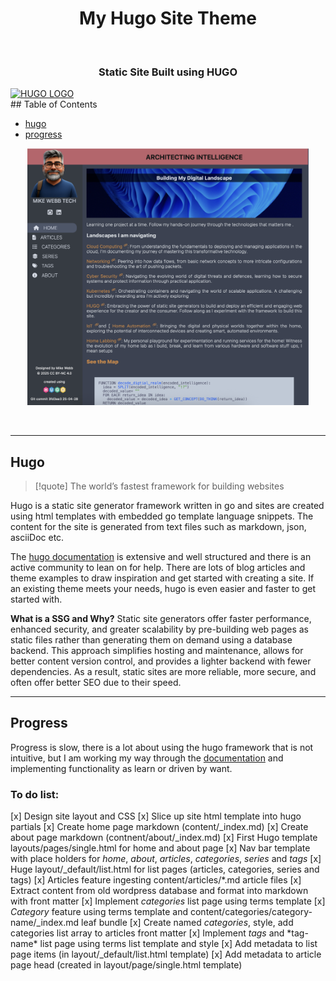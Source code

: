 <h1 align="center""> My Hugo Site Theme </h1>
<br>
<h3 align="center">Static Site Built using HUGO </h3>
<a href="https://gohugo.io">
  <img alt="HUGO LOGO" title="Hugo website" src="https://gohugo.io/images/hugo-logo-wide.svg" width="200">
</a>
<br>
## Table of Contents

- [hugo](#hugo)
- [progress](#progress)
<p align="center">
<img alt "theme look" src="./site_look.png" width="450">
</p>
<br>

---

## Hugo

> [!quote]
> The world’s fastest framework for building websites

Hugo is a static site generator framework written in go and sites are created using html templates with embedded go template language snippets. The content for the site is generated from text files such as markdown, json, asciiDoc etc.

The [hugo documentation](https://gohugo.io/documentation) is extensive and well structured and there is an active community to lean on for help. There are lots of blog articles and theme examples to draw inspiration and get started with creating a site. If an existing theme meets your needs, hugo is even easier and faster to get started with.

**What is a SSG and Why?**
Static site generators offer faster performance, enhanced security, and greater scalability by pre-building web pages as static files rather than generating them on demand using a database backend. This approach simplifies hosting and maintenance, allows for better content version control, and provides a lighter backend with fewer dependencies. As a result, static sites are more reliable, more secure, and often offer better SEO due to their speed.

---

## Progress

Progress is slow, there is a lot about using the hugo framework that is not intuitive, but I am working my way through the [documentation](https://gohugo.io/documentation/) and implementing functionality as learn or driven by want.

### To do list:

[x] Design site layout and CSS
[x] Slice up site html template into hugo partials
[x] Create home page markdown (content/\_index.md)
[x] Create about page markdown (contnent/about/\_index.md)
[x] First Hugo template layouts/pages/single.html for home and about page
[x] Nav bar template with place holders for _home_, _about_, _articles_, _categories_, _series_ and _tags_
[x] Huge layout/\_default/list.html for list pages (articles, categories, series and tags)
[x] Articles feature ingesting content/articles/*.md article files
[x] Extract content from old wordpress database and format into markdown with front matter
[x] Implement *categories* list page using terms template
[x] *Category* feature using terms template and content/categories/category-name/\_index.md leaf bundle
[x] Create named *categories*, style, add categories list array to articles front matter
[x] Implement *tags* and *tag-name\* list page using terms list template and style
[x] Add metadata to list page items (in layout/\_default/list.html template)
[x] Add metadata to article page head (created in layout/page/single.html template)
